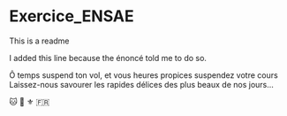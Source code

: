 # Exercice_ENSAE

This is a readme

I added this line because the énoncé told me to do so.

Ô temps suspend ton vol,
et vous heures propices suspendez votre cours
Laissez-nous savourer les rapides délices des plus beaux de nos jours...

:cat:
:koala:
⚜️
:fr:
